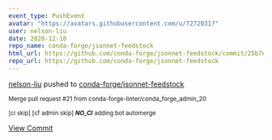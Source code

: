 ```yaml
---
event_type: PushEvent
avatar: "https://avatars.githubusercontent.com/u/7272031?"
user: nelson-liu
date: 2020-12-10
repo_name: conda-forge/jsonnet-feedstock
html_url: https://github.com/conda-forge/jsonnet-feedstock/commit/25b7ed72dcb3276781472c8759e9d44186c9418b
repo_url: https://github.com/conda-forge/jsonnet-feedstock
---
```


<a href='https://github.com/nelson-liu' target='_blank'>nelson-liu</a> pushed to <a href='https://github.com/conda-forge/jsonnet-feedstock' target='_blank'>conda-forge/jsonnet-feedstock</a>

<small>Merge pull request #21 from conda-forge-linter/conda_forge_admin_20

[ci skip] [cf admin skip] ***NO_CI*** adding bot automerge</small>

<a href='https://github.com/conda-forge/jsonnet-feedstock/commit/25b7ed72dcb3276781472c8759e9d44186c9418b' target='_blank'>View Commit</a>